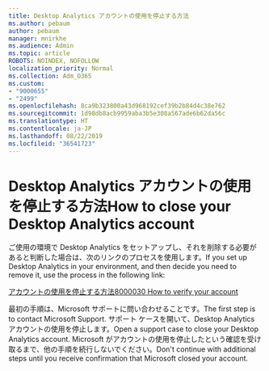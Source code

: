 ```yaml
---
title: Desktop Analytics アカウントの使用を停止する方法
ms.author: pebaum
author: pebaum
manager: mnirkhe
ms.audience: Admin
ms.topic: article
ROBOTS: NOINDEX, NOFOLLOW
localization_priority: Normal
ms.collection: Adm_O365
ms.custom:
- "9000655"
- "2499"
ms.openlocfilehash: 8ca9b323800a43d968192cef39b2b84d4c38e762
ms.sourcegitcommit: 1d98db8acb9959aba3b5e308a567ade6b62da56c
ms.translationtype: HT
ms.contentlocale: ja-JP
ms.lasthandoff: 08/22/2019
ms.locfileid: "36541723"
---
```

# <a name="how-to-close-your-desktop-analytics-account"></a><span data-ttu-id="e5002-102">Desktop Analytics アカウントの使用を停止する方法</span><span class="sxs-lookup"><span data-stu-id="e5002-102">How to close your Desktop Analytics account</span></span>

<span data-ttu-id="e5002-103">ご使用の環境で Desktop Analytics をセットアップし、それを削除する必要があると判断した場合は、次のリンクのプロセスを使用します。</span><span class="sxs-lookup"><span data-stu-id="e5002-103">If you set up Desktop Analytics in your environment, and then decide you need to remove it, use the process in the following link:</span></span>

[<span data-ttu-id="e5002-104">アカウントの使用を停止する方法</span><span class="sxs-lookup"><span data-stu-id="e5002-104">8000030 How to verify your account</span></span>](https://docs.microsoft.com/sccm/desktop-analytics/account-close)

<span data-ttu-id="e5002-105">最初の手順は、Microsoft サポートに問い合わせることです。</span><span class="sxs-lookup"><span data-stu-id="e5002-105">The first step is to contact Microsoft Support.</span></span> <span data-ttu-id="e5002-106">サポート ケースを開いて、Desktop Analytics アカウントの使用を停止します。</span><span class="sxs-lookup"><span data-stu-id="e5002-106">Open a support case to close your Desktop Analytics account.</span></span> <span data-ttu-id="e5002-107">Microsoft がアカウントの使用を停止したという確認を受け取るまで、他の手順を続行しないでください。</span><span class="sxs-lookup"><span data-stu-id="e5002-107">Don't continue with additional steps until you receive confirmation that Microsoft closed your account.</span></span>